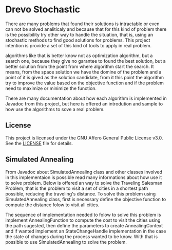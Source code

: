 # Drevo Stochastic
There are many problems that found their solutions is intractable or even can not be solved analiticaly and because that for this kind of problem there is the possibility try other way to handle the situation, that is, using an stochastic methods to find good solutions for problems. This project intention is provide a set of this kind of tools to apply in real problem.

algorithms like that is better know not as optimization algorithm, but a search one, because they give no garantee to found the best solution, but a better solution from the point from where algorithm start the search. It means, from the space solution we have the domine of the problem and a point of it is gived as the solution candidate, from it this point the algorithm try to improve the value based on the objective function and if the problem need to maximize or minimize the function.

There are many documentation about how each algorithm is implemented in Javadoc from this project, but here is offered an introdution and sample to how use the algorithms to sove a real problem.

## License
This project is licensed under the GNU Affero General Public License v3.0. See the [LICENSE](LICENSE) file for details.

## Simulated Annealing
From Javadoc about SimulatedAnnealing class and other classes involved in this implementaion is possible read many informations about how use it to solve problem. Below is offered an way to solve the Traveling Salesman Problem, that is the problem to visit a set of cities in a shortest path possible, reducing the traveling's distance. To solve this problem using SimulatedAnnealing class, first is necessary define the objective function to compute the distance folow to visit all cities.

The sequence of implementation needed to folow to solve this problem is implement AnnealingFunction to compute the cost to visit the cities using the path sugested, then define the parameters to create AnnealingContext and if wanted implement an StateChangeHandle implementation in the case the state of changes during the process wanted to be know. With that is possible to use SimulatedAnnealing to solve the problem.